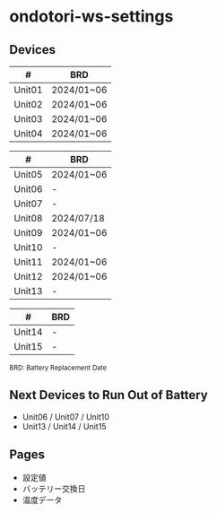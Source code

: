 # ondotori-ws-settings

## Devices

| # | BRD |
| --- | --- |
| Unit01 | 2024/01~06 |
| Unit02 | 2024/01~06 |
| Unit03 | 2024/01~06 |
| Unit04 | 2024/01~06 |

| # | BRD |
| --- | --- |
| Unit05 | 2024/01~06 |
| Unit06 | - |
| Unit07 | - |
| Unit08 | 2024/07/18 |
| Unit09 | 2024/01~06 |
| Unit10 | - |
| Unit11 | 2024/01~06 |
| Unit12 | 2024/01~06 |
| Unit13 | - |

| # | BRD |
| --- | --- |
| Unit14 | - |
| Unit15 | - |

<small>BRD: Battery Replacement Date</small>

## Next Devices to Run Out of Battery

- Unit06 / Unit07 / Unit10
- Unit13 / Unit14 / Unit15

## Pages

- 設定値
- バッテリー交換日
- 温度データ
